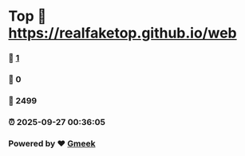 # Top :link: https://realfaketop.github.io/web 
### :page_facing_up: [1](https://realfaketop.github.io/web/tag.html) 
### :speech_balloon: 0 
### :hibiscus: 2499 
### :alarm_clock: 2025-09-27 00:36:05 
### Powered by :heart: [Gmeek](https://github.com/Meekdai/Gmeek)
